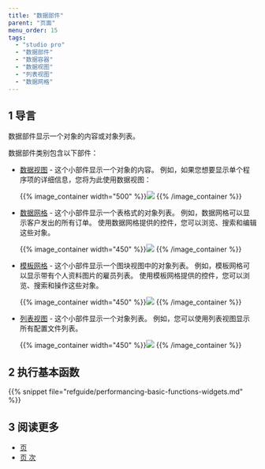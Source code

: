 ```yaml
---
title: "数据部件"
parent: "页面"
menu_order: 15
tags:
  - "studio pro"
  - "数据部件"
  - "数据容器"
  - "数据视图"
  - "列表视图"
  - "数据网格"
---
```


## 1 导言

数据部件显示一个对象的内容或对象列表。

数据部件类别包含以下部件：

* [数据视图](data-view) - 这个小部件显示一个对象的内容。 例如，如果您想要显示单个程序项的详细信息，您将为此使用数据视图：

    {{% image_container width="500" %}}![](attachments/data-widgets/data-view-example.png)
    {{% /image_container %}}

* [数据网格](data-grid) - 这个小部件显示一个表格式的对象列表。 例如，数据网格可以显示客户发出的所有订单。 使用数据网格提供的控件，您可以浏览、搜索和编辑这些对象。

    {{% image_container width="450" %}}![](attachments/data-widgets/data-grid-example.png)
    {{% /image_container %}}

* [模板网格](template-grid) - 这个小部件显示一个图块视图中的对象列表。 例如，模板网格可以显示带有个人资料图片的雇员列表。 使用模板网格提供的控件，您可以浏览、搜索和操作这些对象。

    {{% image_container width="450" %}}![](attachments/data-widgets/template-grid-example.png)
    {{% /image_container %}}

* [列表视图](list-view) - 这个小部件显示一个对象列表。 例如，您可以使用列表视图显示所有配置文件列表。

    {{% image_container width="450" %}}![](attachments/data-widgets/list-view-example.png)
    {{% /image_container %}}

## 2 执行基本函数

{{% snippet file="refguide/performancing-basic-functions-widgets.md" %}}

## 3 阅读更多

* [页](page)
* [页 次](页面)